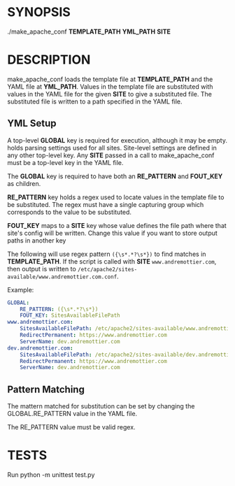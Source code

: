 
# SYNOPSIS

./make_apache_conf **TEMPLATE_PATH** **YML_PATH** **SITE**  

# DESCRIPTION

make_apache_conf loads the template file at **TEMPLATE_PATH** and the YAML file at **YML_PATH**. Values in the template file are substituted with values in the YAML file for the given **SITE** to give a substituted file. The substituted file is written to a path specified in the YAML file.  

## YML Setup  
A top-level **GLOBAL** key is required for execution, although it may be empty. holds parsing settings used for all sites. Site-level settings are defined in any other top-level key. Any **SITE** passed in a call to make_apache_conf must be a top-level 
key in the YAML file.

The **GLOBAL** key is required to have both an **RE_PATTERN** and **FOUT_KEY** as children. 

**RE_PATTERN** key holds a regex used to locate values in the template file to be substituted. The regex must have a single capturing group which corresponds to the value to be substituted. 

**FOUT_KEY** maps to a **SITE** key whose value defines the file path where that site's config will be written. Change this value if you want to store output paths in another key

The following will use regex pattern `({\s*.*?\s*})` to find matches in **TEMPLATE_PATH**. If the script is called with **SITE** `www.andremottier.com`, then output is written to `/etc/apache2/sites-available/www.andremottier.com.conf`.  

Example:

```yml
GLOBAL:
    RE_PATTERN: ({\s*.*?\s*})
    FOUT_KEY: SitesAvailableFilePath
www.andremottier.com:
    SitesAvailableFilePath: /etc/apache2/sites-available/www.andremottier.com.conf
    RedirectPermanent: https://www.andremottier.com
    ServerName: dev.andremottier.com
dev.andremottier.com:
    SitesAvailableFilePath: /etc/apache2/sites-available/dev.andremottier.com.conf
    RedirectPermanent: https://www.andremottier.com
    ServerName: dev.andremottier.com    
```

## Pattern Matching  
The mattern matched for substitution can be set by changing the GLOBAL.RE_PATTERN value in the YAML file.

The RE_PATTERN value must be valid regex.

# TESTS  
Run python -m unittest test.py
